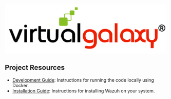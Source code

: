 <div style="text-align:center">
    <img src="src/core/server/core_app/assets/logos/wazuh_dashboards.svg"/>
</div>


## Project Resources
- [Development Guide](markdowns/DEVELOPMENT.md): Instructions for running the code locally using Docker.
- [Installation Guide](markdowns/INSTALLATION.md): Instructions for installing Wazuh on your system.

